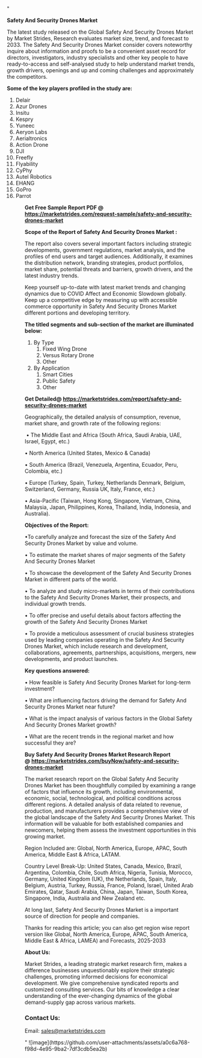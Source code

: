 "<p><strong>Safety And Security Drones Market</strong></p>
<p>The latest study released on the Global Safety And Security Drones Market by Market Strides, Research evaluates market size, trend, and forecast to 2033. The Safety And Security Drones Market consider covers noteworthy inquire about information and proofs to be a convenient asset record for directors, investigators, industry specialists and other key people to have ready-to-access and self-analysed study to help understand market trends, growth drivers, openings and up and coming challenges and approximately the competitors.</p>
<p><strong> Some of the key players profiled in the study are: </strong></p>
<p><ol><li>
Delair</li><li>Azur Drones</li><li>Insitu</li><li>Kespry</li><li>Yuneec</li><li>Aeryon Labs</li><li>Aerialtronics</li><li>Action Drone</li><li>DJI</li><li>Freefly</li><li>Flyability</li><li>CyPhy</li><li>Autel Robotics</li><li>EHANG</li><li>GoPro</li><li>Parrot


</li><ol></p>
<p><strong>Get Free Sample Report PDF @ <a href=https://marketstrides.com/request-sample/safety-and-security-drones-market>https://marketstrides.com/request-sample/safety-and-security-drones-market</a></strong></p>
<p><strong> Scope of the Report of Safety And Security Drones Market : </strong></p>
<p>The report also covers several important factors including strategic developments, government regulations, market analysis, and the profiles of end users and target audiences. Additionally, it examines the distribution network, branding strategies, product portfolios, market share, potential threats and barriers, growth drivers, and the latest industry trends.</p>
<p>Keep yourself up-to-date with latest market trends and changing dynamics due to COVID Affect and Economic Slowdown globally. Keep up a competitive edge by measuring up with accessible commerce opportunity in Safety And Security Drones Market different portions and developing territory.</p>
<p><strong> The titled segments and sub-section of the market are illuminated below: </strong></p>
<p><ol><li>By Type<ol><li>Fixed Wing Drone</li><li>Versus Rotary Drone</li><li>Other</li></ol></li><li>By Application<ol><li>Smart Cities</li><li>Public Safety</li><li>Other</li></ol></li></ol></p>
<p><strong>Get Detailed@ <a href=https://marketstrides.com/report/safety-and-security-drones-market>https://marketstrides.com/report/safety-and-security-drones-market</a></strong></p>
<p>Geographically, the detailed analysis of consumption, revenue, market share, and growth rate of the following regions:</p>
<p>&nbsp;&bull; The Middle East and Africa (South Africa, Saudi Arabia, UAE, Israel, Egypt, etc.)</p>
<p>&bull; North America (United States, Mexico &amp; Canada)</p>
<p>&bull; South America (Brazil, Venezuela, Argentina, Ecuador, Peru, Colombia, etc.)</p>
<p>&bull; Europe (Turkey, Spain, Turkey, Netherlands Denmark, Belgium, Switzerland, Germany, Russia UK, Italy, France, etc.)</p>
<p>&bull; Asia-Pacific (Taiwan, Hong Kong, Singapore, Vietnam, China, Malaysia, Japan, Philippines, Korea, Thailand, India, Indonesia, and Australia).</p>
<p><strong>Objectives of the Report: </strong></p>
<p>&bull;To carefully analyze and forecast the size of the Safety And Security Drones Market by value and volume.</p>
<p>&bull; To estimate the market shares of major segments of the Safety And Security Drones Market</p>
<p>&bull; To showcase the development of the Safety And Security Drones Market in different parts of the world.</p>
<p>&bull; To analyze and study micro-markets in terms of their contributions to the Safety And Security Drones Market, their prospects, and individual growth trends.</p>
<p>&bull; To offer precise and useful details about factors affecting the growth of the Safety And Security Drones Market</p>
<p>&bull; To provide a meticulous assessment of crucial business strategies used by leading companies operating in the Safety And Security Drones Market, which include research and development, collaborations, agreements, partnerships, acquisitions, mergers, new developments, and product launches.</p>
<p><strong>Key questions answered: </strong></p>
<p>&bull; How feasible is Safety And Security Drones Market for long-term investment?</p>
<p>&bull; What are influencing factors driving the demand for Safety And Security Drones Market near future?</p>
<p>&bull; What is the impact analysis of various factors in the Global Safety And Security Drones Market growth?</p>
<p>&bull; What are the recent trends in the regional market and how successful they are?</p>
<p><strong>Buy Safety And Security Drones Market Research Report @&nbsp;<a href=https://marketstrides.com/buyNow/safety-and-security-drones-market>https://marketstrides.com/buyNow/safety-and-security-drones-market</a></strong></p>
<p>The market research report on the Global Safety And Security Drones Market has been thoughtfully compiled by examining a range of factors that influence its growth, including environmental, economic, social, technological, and political conditions across different regions. A detailed analysis of data related to revenue, production, and manufacturers provides a comprehensive view of the global landscape of the Safety And Security Drones Market. This information will be valuable for both established companies and newcomers, helping them assess the investment opportunities in this growing market.</p>
<p>Region Included are: Global, North America, Europe, APAC, South America, Middle East &amp; Africa, LATAM.</p>
<p>Country Level Break-Up: United States, Canada, Mexico, Brazil, Argentina, Colombia, Chile, South Africa, Nigeria, Tunisia, Morocco, Germany, United Kingdom (UK), the Netherlands, Spain, Italy, Belgium, Austria, Turkey, Russia, France, Poland, Israel, United Arab Emirates, Qatar, Saudi Arabia, China, Japan, Taiwan, South Korea, Singapore, India, Australia and New Zealand etc.</p>
<p>At long last, Safety And Security Drones Market is a important source of direction for people and companies.</p>
<p>Thanks for reading this article; you can also get region wise report version like Global, North America, Europe, APAC, South America, Middle East &amp; Africa, LAMEA) and Forecasts, 2025-2033</p>
<p><strong>About Us: </strong></p>
<p>Market Strides, a leading strategic market research firm, makes a difference businesses unquestionably explore their strategic challenges, promoting informed decisions for economical development. We give comprehensive syndicated reports and customized consulting services. Our bits of knowledge a clear understanding of the ever-changing dynamics of the global demand-supply gap across various markets.</p>
<h3>Contact Us:</h3>
<p>Email: <a href=mailto:sales@marketstrides.com>sales@marketstrides.com</a></p>"
![image](https://github.com/user-attachments/assets/a0c6a768-f98d-4e95-9ba2-7df3cdb5ea2b)

